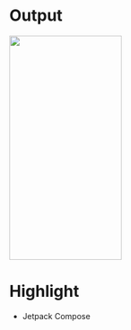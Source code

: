 # Output
<img src="https://github.com/Bhushan2000/JetpackComposeRecyclerview/assets/157300484/d4ba4a5a-3a5e-4c82-b3a9-fb506379bfab" data-canonical-src="https://gyazo.com/eb5c5741b6a9a16c692170a41a49c858.png" width="200" height="400" />

# Highlight
  * Jetpack Compose
    
